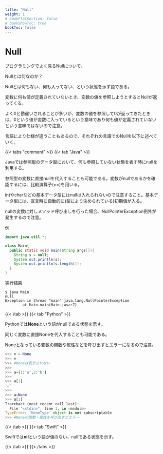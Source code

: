 ```yaml
---
title: "Null"
weight: 1
# bookFlatSection: false
# bookShowToC: true
bookToc: false
---
```


# Null

プログラミングでよく見るNullについて。

Nullとは何なのか？

Nullとは何もない、何も入ってない、という状態を示す語である。

変数に何も値が定義されていないとき、変数の値を参照しようとするとNullが返ってくる。

よく0と勘違いされることが多いが、変数の値を参照して0が返ってきたときは、0という値が変数に入っているという意味であり何も値が定義されていないという意味ではないので注意。

言語により仕様が違うこともあるので、それぞれの言語でのNullを以下に述べていく。

{{< tabs "comment" >}}
{{< tab "Java" >}}

Javaでは参照型のデータ型において、何も参照していない状態を表す時にnullを利用する。

参照型の変数に直接nullを代入することも可能である。変数がnullであるかを確認するには、比較演算子(==)を用いる。

intやcharなどの基本データ型にはnullは入れられないので注意すること。基本データ型には、宣言時に自動的に(型により決められている)初期値が入る。

nullの変数に対しメソッド呼び出しを行った場合、NullPointerException例外が発生するので注意。

例

```java
import java.util.*;

class Main{
  public static void main(String args[]){
    String s = null;
    System.out.println(s);
    System.out.println(s.length());    
  }
}
```

実行結果

```
$ java Main
null
Exception in thread "main" java.lang.NullPointerException
        at Main.main(Main.java:7)
```

{{< /tab >}}
{{< tab "Python" >}}

Pythonでは**None**という語がnullである状態を示す。

同じく変数に直接Noneを代入することも可能である。

Noneとなっている変数の関数や属性などを呼び出すとエラーになるので注意。

```python
>>> v = None
>>> v
>>> #Noneは表示されない
>>> 
>>> a={1:'a',2:'b'}
>>> 
>>> a[1]
'a'
>>> 
>>> a=None
>>> a[1]
Traceback (most recent call last):
  File "<stdin>", line 1, in <module>
TypeError: 'NoneType' object is not subscriptable
>>> #Noneの関数・属性を呼び出すとエラー
```

{{< /tab >}}
{{< tab "Swift" >}}

Swiftでは**nil**という語が値のない、nullである状態を示す。



{{< /tab >}}
{{< /tabs >}}

